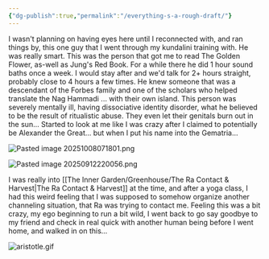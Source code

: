 ```yaml
---
{"dg-publish":true,"permalink":"/everything-s-a-rough-draft/"}
---
```


I wasn't planning on having eyes here until I reconnected with, and ran things by, this one guy that I went through my kundalini training with. He was really smart. This was the person that got me to read The Golden Flower, as-well as Jung's Red Book. For a while there he did 1 hour sound baths once a week. I would stay after and we'd talk for 2+ hours straight, probably close to 4 hours a few times. He knew someone that was a descendant of the Forbes family and one of the scholars who helped translate the Nag Hammadi ... with their own island. This person was severely mentally ill, having dissociative identity disorder, what he believed to be the result of ritualistic abuse. They even let their genitals burn out in the sun... Started to look at me like I was crazy after I claimed to potentially be Alexander the Great...  but when I put his name into the Gematria...


![Pasted image 20251008071801.png](/img/user/images/Pasted%20image%2020251008071801.png)

![Pasted image 20250912220056.png](/img/user/images/Pasted%20image%2020250912220056.png)

I was really into [[The Inner Garden/Greenhouse/The Ra Contact & Harvest\|The Ra Contact & Harvest]] at the time, and after a yoga class, I had this weird feeling that I was supposed to somehow organize another channeling situation, that Ra was trying to contact me. Feeling this was a bit crazy, my ego beginning to run a bit wild, I went back to go say goodbye to my friend and check in real quick with another human being before I went home, and walked in on this...

![aristotle.gif](/img/user/images/aristotle.gif)
